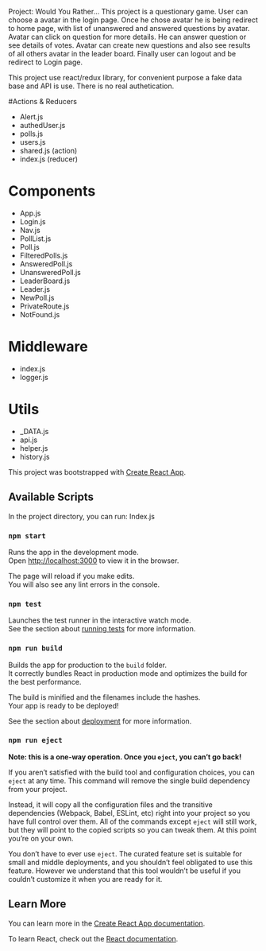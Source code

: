 Project: Would You Rather...
This project is a questionary game. User can choose a avatar in the login page. Once he chose
avatar he is being redirect to home page, with list of unanswered and answered questions by avatar. Avatar can click on question for more details. He can answer question or see details of votes. Avatar can create new questions and also see results of all others avatar in the leader board. Finally user can logout and be redirect to Login page.

This project use react/redux library, for convenient purpose 
a fake data base and API is use. There is no real authetication.

#Actions & Reducers
- Alert.js
- authedUser.js
- polls.js
- users.js
- shared.js (action)
- index.js (reducer)

# Components
- App.js
- Login.js
- Nav.js
- PollList.js
- Poll.js
- FilteredPolls.js
- AnsweredPoll.js
- UnansweredPoll.js
- LeaderBoard.js
- Leader.js
- NewPoll.js
- PrivateRoute.js
- NotFound.js

# Middleware
- index.js
- logger.js

# Utils
- _DATA.js
- api.js
- helper.js
- history.js

This project was bootstrapped with [Create React App](https://github.com/facebook/create-react-app).

## Available Scripts

In the project directory, you can run:
Index.js

### `npm start`

Runs the app in the development mode.<br>
Open [http://localhost:3000](http://localhost:3000) to view it in the browser.

The page will reload if you make edits.<br>
You will also see any lint errors in the console.

### `npm test`

Launches the test runner in the interactive watch mode.<br>
See the section about [running tests](https://facebook.github.io/create-react-app/docs/running-tests) for more information.

### `npm run build`

Builds the app for production to the `build` folder.<br>
It correctly bundles React in production mode and optimizes the build for the best performance.

The build is minified and the filenames include the hashes.<br>
Your app is ready to be deployed!

See the section about [deployment](https://facebook.github.io/create-react-app/docs/deployment) for more information.

### `npm run eject`

**Note: this is a one-way operation. Once you `eject`, you can’t go back!**

If you aren’t satisfied with the build tool and configuration choices, you can `eject` at any time. This command will remove the single build dependency from your project.

Instead, it will copy all the configuration files and the transitive dependencies (Webpack, Babel, ESLint, etc) right into your project so you have full control over them. All of the commands except `eject` will still work, but they will point to the copied scripts so you can tweak them. At this point you’re on your own.

You don’t have to ever use `eject`. The curated feature set is suitable for small and middle deployments, and you shouldn’t feel obligated to use this feature. However we understand that this tool wouldn’t be useful if you couldn’t customize it when you are ready for it.

## Learn More

You can learn more in the [Create React App documentation](https://facebook.github.io/create-react-app/docs/getting-started).

To learn React, check out the [React documentation](https://reactjs.org/).
